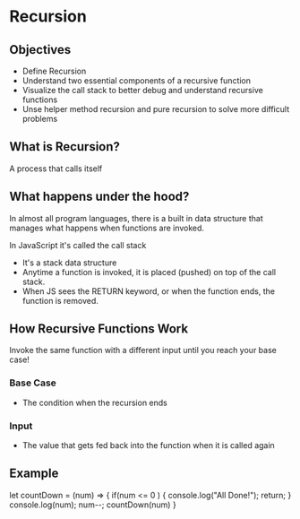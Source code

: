 # Recursion
## Objectives
- Define Recursion
- Understand two essential components of a recursive function
- Visualize the call stack to better debug and understand recursive functions
- Unse helper method recursion and pure recursion to solve more difficult problems

## What is Recursion?
A process that calls itself

## What happens under the hood?
In almost all program languages, there is a built in data structure that manages what happens when functions are invoked. 

In JavaScript it's called the call stack
- It's a stack data structure
- Anytime a function is invoked, it is placed (pushed) on top of the call stack.
- When JS sees the RETURN keyword, or when the function ends, the function is removed.

## How Recursive Functions Work
Invoke the same function with a different input until you reach your base case!

### Base Case
- The condition when the recursion ends

### Input
- The value that gets fed back into the function when it is called again

## Example
let countDown = (num) => {
  if(num <= 0 ) {
    console.log("All Done!");
    return;
  }
  console.log(num);
  num--;
  countDown(num)
}